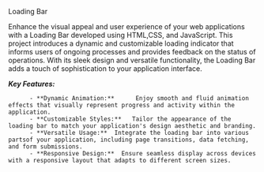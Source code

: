 Loading Bar

Enhance the visual appeal and user experience of your web applications with a Loading Bar developed using HTML,CSS, and JavaScript. This project introduces a dynamic and customizable loading indicator that informs users of ongoing processes and provides feedback on the status of operations. With its sleek design and versatile functionality, the Loading Bar adds a touch of sophistication to your application interface.


_**Key Features:**_

          - **Dynamic Animation:**      Enjoy smooth and fluid animation effects that visually represent progress and activity within the application.
          - **Customizable Styles:**   Tailor the appearance of the loading bar to match your application's design aesthetic and branding.
          - **Versatile Usage:**  Integrate the loading bar into various partsof your application, including page transitions, data fetching, and form submissions.
          - **Responsive Design:**  Ensure seamless display across devices with a responsive layout that adapts to different screen sizes.
